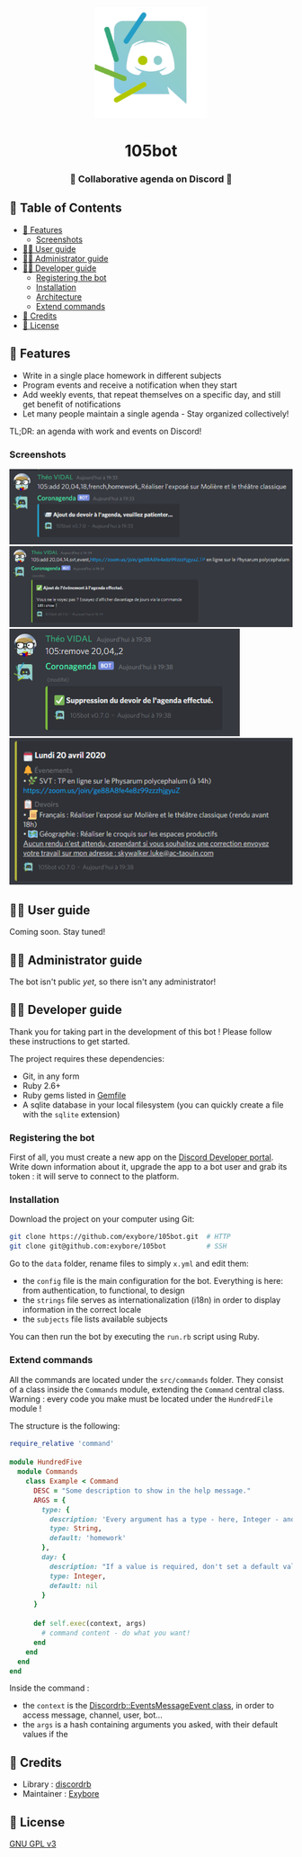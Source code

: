 <div align="center">
    <img
      src="./assets/icon.png"
      alt="icon"
      width="200"/>
    <h1>105bot</h1>
    <h3>📆 Collaborative agenda on Discord 🤖</h3>
</div>

## 📖 Table of Contents

- [🌈 Features](#-features)
  - [Screenshots](#screenshots)
- [👨‍💼 User guide](#-user-guide)
- [👨‍🏫 Administrator guide](#-administrator-guide)
- [👨‍💻 Developer guide](#-developer-guide)
  - [Registering the bot](#registering-the-bot)
  - [Installation](#installation)
  - [Architecture](#architecture)
  - [Extend commands](#extend-command)
- [📜 Credits](#-credits)
- [🔐 License](#-license)

## 🌈 Features

- Write in a single place homework in different subjects
- Program events and receive a notification when they start
- Add weekly events, that repeat themselves on a specific day, and still get benefit of notifications
- Let many people maintain a single agenda - Stay organized collectively!

TL;DR: an agenda with work and events on Discord!

### Screenshots

![screenshot1](./assets/screenshot1.png)
![screenshot2](./assets/screenshot2.png)
![screenshot3](./assets/screenshot3.png)
![screenshot4](./assets/screenshot4.png)

## 👨‍💼 User guide

Coming soon. Stay tuned!

## 👨‍🏫 Administrator guide

The bot isn't public _yet_, so there isn't any administrator!

## 👨‍💻 Developer guide

Thank you for taking part in the development of this bot ! Please follow these instructions to get started.

The project requires these dependencies:

- Git, in any form
- Ruby 2.6+
- Ruby gems listed in [Gemfile](./Gemfile)
- A sqlite database in your local filesystem (you can quickly create a file with the `sqlite` extension)

### Registering the bot

First of all, you must create a new app on the [Discord Developer portal](https://discordapp.com/developers/applications). Write down information about it, upgrade the app to a bot user and grab its token : it will serve to connect to the platform.

### Installation

Download the project on your computer using Git:

```bash
git clone https://github.com/exybore/105bot.git  # HTTP
git clone git@github.com:exybore/105bot          # SSH
```

Go to the `data` folder, rename files to simply `x.yml` and edit them:

- the `config` file is the main configuration for the bot. Everything is here: from authentication, to functional, to design
- the `strings` file serves as internationalization (i18n) in order to display information in the correct locale
- the `subjects` file lists available subjects

You can then run the bot by executing the `run.rb` script using Ruby.

### Extend commands

All the commands are located under the `src/commands` folder. They consist of a class inside the `Commands` module, extending the `Command` central class. Warning : every code you make must be located under the `HundredFile` module !

The structure is the following:

```ruby
require_relative 'command'

module HundredFive
  module Commands
    class Example < Command
      DESC = "Some description to show in the help message."
      ARGS = {
        type: {
          description: 'Every argument has a type - here, Integer - and a default value.',
          type: String,
          default: 'homework'
        },
        day: {
          description: "If a value is required, don't set a default value - the system will notice the user.",
          type: Integer,
          default: nil
        }
      }

      def self.exec(context, args)
        # command content - do what you want!
      end
    end
  end
end
```

Inside the command :

- the `context` is the [Discordrb::EventsMessageEvent class](https://rubydoc.info/github/meew0/discordrb/Discordrb/Events/MessageEvent), in order to access message, channel, user, bot...
- the `args` is a hash containing arguments you asked, with their default values if the

## 📜 Credits

- Library : [discordrb](https://github.com/meew0/discordrb)
- Maintainer : [Exybore](https://github.com/exybore)

## 🔐 License

[GNU GPL v3](./LICENSE)
